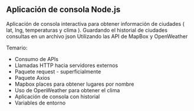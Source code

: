 ## Aplicación de consola Node.js

Aplicación de consola interactiva para obtener información de ciudades ( lat, lng, temperaturas y clima ). 
Guardando el historial de ciudades consultas en un archivo json
Utilizando las API de MapBox y OpenWeather

Temario:
- Consumo de APIs
- Llamadas HTTP hacia servidores externos
- Paquete request - superficialmente
- Paquete Axios
- Mapbox places para obtener lugares por nombre
- Uso de OpenWeather para obtener el clima
- Aplicación de consola con historial
- Variables de entorno